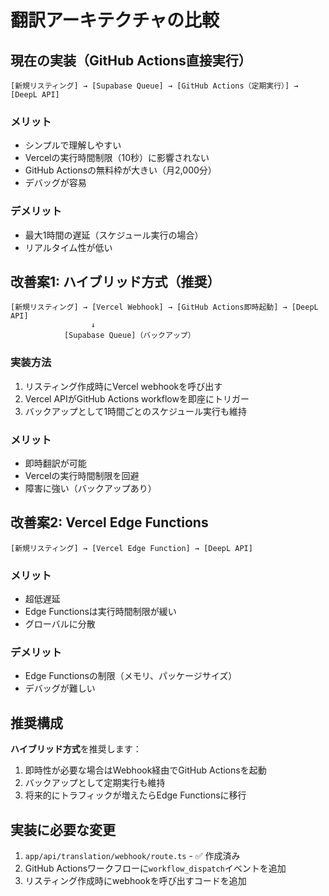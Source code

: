 # 翻訳アーキテクチャの比較

## 現在の実装（GitHub Actions直接実行）

```
[新規リスティング] → [Supabase Queue] → [GitHub Actions（定期実行）] → [DeepL API]
```

### メリット
- シンプルで理解しやすい
- Vercelの実行時間制限（10秒）に影響されない
- GitHub Actionsの無料枠が大きい（月2,000分）
- デバッグが容易

### デメリット
- 最大1時間の遅延（スケジュール実行の場合）
- リアルタイム性が低い

## 改善案1: ハイブリッド方式（推奨）

```
[新規リスティング] → [Vercel Webhook] → [GitHub Actions即時起動] → [DeepL API]
                  ↓
            [Supabase Queue]（バックアップ）
```

### 実装方法
1. リスティング作成時にVercel webhookを呼び出す
2. Vercel APIがGitHub Actions workflowを即座にトリガー
3. バックアップとして1時間ごとのスケジュール実行も維持

### メリット
- 即時翻訳が可能
- Vercelの実行時間制限を回避
- 障害に強い（バックアップあり）

## 改善案2: Vercel Edge Functions

```
[新規リスティング] → [Vercel Edge Function] → [DeepL API]
```

### メリット
- 超低遅延
- Edge Functionsは実行時間制限が緩い
- グローバルに分散

### デメリット
- Edge Functionsの制限（メモリ、パッケージサイズ）
- デバッグが難しい

## 推奨構成

**ハイブリッド方式**を推奨します：
1. 即時性が必要な場合はWebhook経由でGitHub Actionsを起動
2. バックアップとして定期実行も維持
3. 将来的にトラフィックが増えたらEdge Functionsに移行

## 実装に必要な変更

1. `app/api/translation/webhook/route.ts` - ✅ 作成済み
2. GitHub Actionsワークフローに`workflow_dispatch`イベントを追加
3. リスティング作成時にwebhookを呼び出すコードを追加